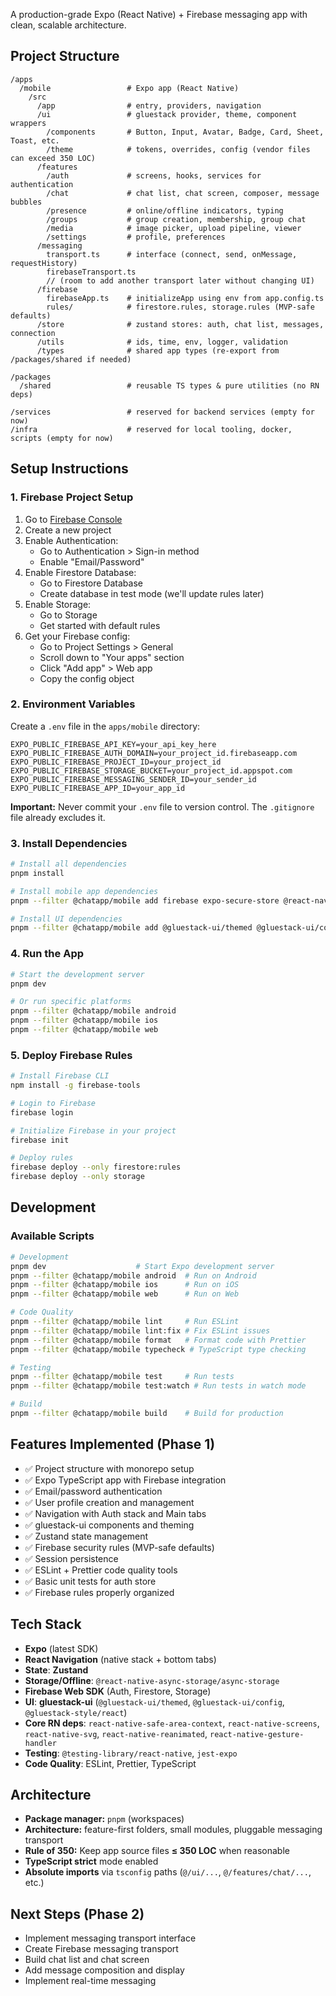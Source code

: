 A production-grade Expo (React Native) + Firebase messaging app with clean, scalable architecture.

## Project Structure

```
/apps
  /mobile                 # Expo app (React Native)
    /src
      /app                # entry, providers, navigation
      /ui                 # gluestack provider, theme, component wrappers
        /components       # Button, Input, Avatar, Badge, Card, Sheet, Toast, etc.
        /theme            # tokens, overrides, config (vendor files can exceed 350 LOC)
      /features
        /auth             # screens, hooks, services for authentication
        /chat             # chat list, chat screen, composer, message bubbles
        /presence         # online/offline indicators, typing
        /groups           # group creation, membership, group chat
        /media            # image picker, upload pipeline, viewer
        /settings         # profile, preferences
      /messaging
        transport.ts      # interface (connect, send, onMessage, requestHistory)
        firebaseTransport.ts
        // (room to add another transport later without changing UI)
      /firebase
        firebaseApp.ts    # initializeApp using env from app.config.ts
        rules/            # firestore.rules, storage.rules (MVP-safe defaults)
      /store              # zustand stores: auth, chat list, messages, connection
      /utils              # ids, time, env, logger, validation
      /types              # shared app types (re-export from /packages/shared if needed)

/packages
  /shared                 # reusable TS types & pure utilities (no RN deps)

/services                 # reserved for backend services (empty for now)
/infra                    # reserved for local tooling, docker, scripts (empty for now)
```

## Setup Instructions

### 1. Firebase Project Setup

1. Go to [Firebase Console](https://console.firebase.google.com/)
2. Create a new project
3. Enable Authentication:
   - Go to Authentication > Sign-in method
   - Enable "Email/Password"
4. Enable Firestore Database:
   - Go to Firestore Database
   - Create database in test mode (we'll update rules later)
5. Enable Storage:
   - Go to Storage
   - Get started with default rules
6. Get your Firebase config:
   - Go to Project Settings > General
   - Scroll down to "Your apps" section
   - Click "Add app" > Web app
   - Copy the config object

### 2. Environment Variables

Create a `.env` file in the `apps/mobile` directory:

```env
EXPO_PUBLIC_FIREBASE_API_KEY=your_api_key_here
EXPO_PUBLIC_FIREBASE_AUTH_DOMAIN=your_project_id.firebaseapp.com
EXPO_PUBLIC_FIREBASE_PROJECT_ID=your_project_id
EXPO_PUBLIC_FIREBASE_STORAGE_BUCKET=your_project_id.appspot.com
EXPO_PUBLIC_FIREBASE_MESSAGING_SENDER_ID=your_sender_id
EXPO_PUBLIC_FIREBASE_APP_ID=your_app_id
```

**Important:** Never commit your `.env` file to version control. The `.gitignore` file already excludes it.

### 3. Install Dependencies

```bash
# Install all dependencies
pnpm install

# Install mobile app dependencies
pnpm --filter @chatapp/mobile add firebase expo-secure-store @react-navigation/native @react-navigation/native-stack @react-navigation/bottom-tabs react-native-safe-area-context react-native-screens @react-native-async-storage/async-storage zustand

# Install UI dependencies
pnpm --filter @chatapp/mobile add @gluestack-ui/themed @gluestack-ui/config @gluestack-style/react react-native-svg react-native-reanimated react-native-gesture-handler
```

### 4. Run the App

```bash
# Start the development server
pnpm dev

# Or run specific platforms
pnpm --filter @chatapp/mobile android
pnpm --filter @chatapp/mobile ios
pnpm --filter @chatapp/mobile web
```

### 5. Deploy Firebase Rules

```bash
# Install Firebase CLI
npm install -g firebase-tools

# Login to Firebase
firebase login

# Initialize Firebase in your project
firebase init

# Deploy rules
firebase deploy --only firestore:rules
firebase deploy --only storage
```

## Development

### Available Scripts

```bash
# Development
pnpm dev                    # Start Expo development server
pnpm --filter @chatapp/mobile android  # Run on Android
pnpm --filter @chatapp/mobile ios      # Run on iOS
pnpm --filter @chatapp/mobile web      # Run on Web

# Code Quality
pnpm --filter @chatapp/mobile lint     # Run ESLint
pnpm --filter @chatapp/mobile lint:fix # Fix ESLint issues
pnpm --filter @chatapp/mobile format   # Format code with Prettier
pnpm --filter @chatapp/mobile typecheck # TypeScript type checking

# Testing
pnpm --filter @chatapp/mobile test     # Run tests
pnpm --filter @chatapp/mobile test:watch # Run tests in watch mode

# Build
pnpm --filter @chatapp/mobile build    # Build for production
```

## Features Implemented (Phase 1)

- ✅ Project structure with monorepo setup
- ✅ Expo TypeScript app with Firebase integration
- ✅ Email/password authentication
- ✅ User profile creation and management
- ✅ Navigation with Auth stack and Main tabs
- ✅ gluestack-ui components and theming
- ✅ Zustand state management
- ✅ Firebase security rules (MVP-safe defaults)
- ✅ Session persistence
- ✅ ESLint + Prettier code quality tools
- ✅ Basic unit tests for auth store
- ✅ Firebase rules properly organized

## Tech Stack

- **Expo** (latest SDK)
- **React Navigation** (native stack + bottom tabs)
- **State**: **Zustand**
- **Storage/Offline**: `@react-native-async-storage/async-storage`
- **Firebase Web SDK** (Auth, Firestore, Storage)
- **UI**: **gluestack-ui** (`@gluestack-ui/themed`, `@gluestack-ui/config`, `@gluestack-style/react`)
- **Core RN deps**: `react-native-safe-area-context`, `react-native-screens`, `react-native-svg`, `react-native-reanimated`, `react-native-gesture-handler`
- **Testing**: `@testing-library/react-native`, `jest-expo`
- **Code Quality**: ESLint, Prettier, TypeScript

## Architecture

- **Package manager:** `pnpm` (workspaces)
- **Architecture:** feature-first folders, small modules, pluggable messaging transport
- **Rule of 350:** Keep app source files **≤ 350 LOC** when reasonable
- **TypeScript strict** mode enabled
- **Absolute imports** via `tsconfig` paths (`@/ui/...`, `@/features/chat/...`, etc.)

## Next Steps (Phase 2)

- Implement messaging transport interface
- Create Firebase messaging transport
- Build chat list and chat screen
- Add message composition and display
- Implement real-time messaging
